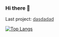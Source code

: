 ### Hi there 👋

<style>
  @keyframes blink {
  0%, 100% {
    opacity: 1;
  }
  50% {
    opacity: 0;
  }
}


</style>

<div>
   <p>Last project: <span style="animation: blink 1s infinite;"><a href=''>dasdadad</a></span></p>
</div>

<!--[![GitHub Streak](http://github-readme-streak-stats.herokuapp.com?user=jabaere&theme=gruvbox)](https://git.io/streak-stats)-->

[![Top Langs](https://github-readme-stats.vercel.app/api/top-langs/?username=jabaere&theme=gruvbox)](https://github.com/jabaere/github-readme-stats)
